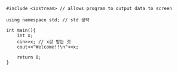     #include <iostream> // allows program to output data to screen

    using namespace std; // std 생략

    int main(){
        int x;
        cin>>x; // x값 받는 것
        cout<<"Welcome!!\n"<<x; 

        return 0;
    }